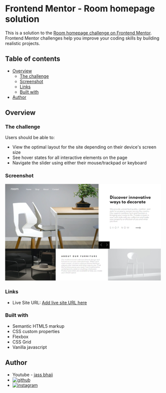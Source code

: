 # Frontend Mentor - Room homepage solution

This is a solution to the [Room homepage challenge on Frontend Mentor](https://www.frontendmentor.io/challenges/room-homepage-BtdBY_ENq). Frontend Mentor challenges help you improve your coding skills by building realistic projects. 

## Table of contents

- [Overview](#overview)
  - [The challenge](#the-challenge)
  - [Screenshot](#screenshot)
  - [Links](#links)
  - [Built with](#built-with)
- [Author](#author)

## Overview

### The challenge

Users should be able to:

- View the optimal layout for the site depending on their device's screen size
- See hover states for all interactive elements on the page
- Navigate the slider using either their mouse/trackpad or keyboard

### Screenshot

![](final.png)

### Links

- Live Site URL: [Add live site URL here](https://jaskaram123.github.io/room/)

### Built with

- Semantic HTML5 markup
- CSS custom properties
- Flexbox
- CSS Grid
- Vanilla javascript

## Author

- Youtube - [jass bhaji](https://www.youtube.com/channel/UCfJJytAIVR4i4CIOoPxy2Gw)
- [![github](https://img.shields.io/badge/GitHub-000000?style=for-the-badge&logo=GitHub&logoColor=white)](https://github.com/jaskaram123)
- [![instagram](https://img.shields.io/badge/Instagram-E4405F?style=for-the-badge&logo=instagram&logoColor=white)](https://www.instagram.com/jass.bhaji/)

